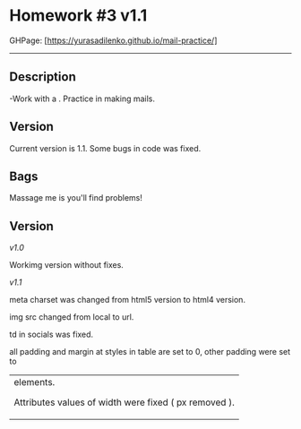 Homework #3 v1.1
=== 

GHPage: [https://yurasadilenko.github.io/mail-practice/]
***

Description 
---

-Work with a <table>. Practice in making mails.
  
  
Version
---

Current version is 1.1. Some bugs in code was fixed. 


Bags 
---

Massage me is you'll find problems!

Version 
---

_v1.0_

Workimg version without fixes. 

_v1.1_ 

meta charset was changed from html5 version to html4 version. 

img src changed from local to url. 

td in socials was fixed. 

all padding and margin at styles in table are set to 0, other padding were set to <td> elements. 
  
Attributes values of width were fixed ( px removed ). 

